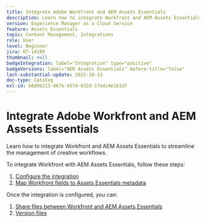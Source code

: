 ```yaml
---
title: Integrate Adobe Workfront and AEM Assets Essentials
description: Learn how to integrate Workfront and AEM Assets Essentials.
version: Experience Manager as a Cloud Service
feature: Assets Essentials
topic: Content Management, Integrations
role: User
level: Beginner
jira: KT-14199
thumbnail: null
badgeIntegration: label="Integration" type="positive"
badgeVersions: label="AEM Assets Essentials" before-title="false"
last-substantial-update: 2022-10-13
doc-type: Catalog
exl-id: b8d9b213-867e-457d-932d-1fedc4e1b1d7
---
```

# Integrate Adobe Workfront and AEM Assets Essentials

Learn how to integrate Workfront and AEM Assets Essentials to streamline the management of creative workflows.

To integrate Workfront with AEM Assets Essentials, follow these steps:

1. [Configure the integration](./configure.md)
1. [Map Workfront fields to Assets Essentials metadata](./map-metadata.md)

Once the integration is configured, you can:

1. [Share files between Workfront and AEM Assets Essentials](./link-send.md)
1. [Version files](./versions.md)
